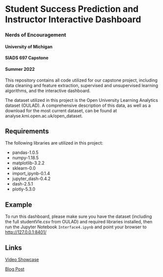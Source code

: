 # Student Success Prediction and Instructor Interactive Dashboard
### Nerds of Encouragement
#### University of Michigan
#### SIADS 697 Capstone
#### Summer 2022

This repository contains all code utilized for our capstone project, including data cleaning and feature extraction, supervised and unsupervised learning algorithms, and the interactive dashboard. 

The dataset utilized in this project is the Open University Learning Analytics dataset (OULAD). A comprehensive description of this data, as well as a download for the most current dataset, can be found at analyse.kmi.open.ac.uk/open_dataset.

## Requirements
The following libraries are utilized in this project:
* pandas-1.0.5
* numpy-1.18.5
* matplotlib-3.2.2
* sklearn-0.0
* import_ipynb-0.1.4
* jupyter_dash-0.4.2
* dash-2.5.1
* plotly-5.3.0

## Example
To run this dashboard, please make sure you have the dataset (including the full studentVle.csv from OULAD) and required libraries installed, then run the Jupyter Notebook `Interface4.ipynb` and point your browser to http://127.0.0.1:8401/

## Links
[Video Showcase](https://www.youtube.com/watch?v=IlyACjOTnug)

[Blog Post](https://medium.com/@sustrev/in-pursuit-of-success-14f2a99d8cd)
